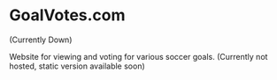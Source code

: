 # GoalVotes.com
(Currently Down)

Website for viewing and voting for various soccer goals. (Currently not hosted, static version available soon)
